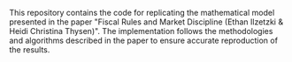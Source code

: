 This repository contains the code for replicating the mathematical model presented in the paper "Fiscal Rules and Market Discipline (Ethan Ilzetzki & Heidi Christina Thysen)". The implementation follows the methodologies and algorithms described in the paper to ensure accurate reproduction of the results.
